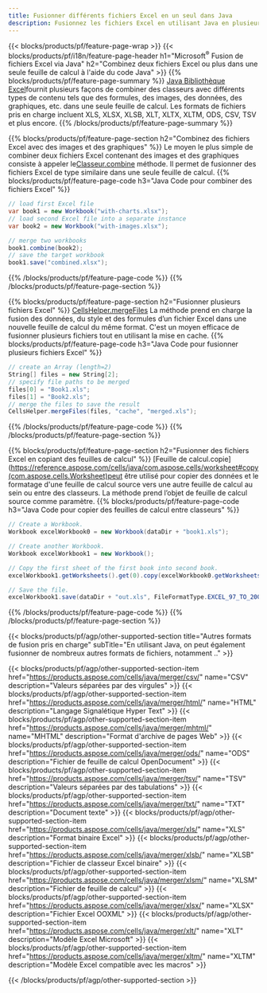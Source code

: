 ```yaml
---
title: Fusionner différents fichiers Excel en un seul dans Java
description: Fusionnez les fichiers Excel en utilisant Java en plusieurs feuilles ou une seule feuille. Fusionnez, combinez ou concaténez des documents Excel avec PDF, Images et HTML également.
---
```

{{< blocks/products/pf/feature-page-wrap >}}
{{< blocks/products/pf/i18n/feature-page-header h1="Microsoft<sup>&reg;</sup> Fusion de fichiers Excel via Java" h2="Combinez deux fichiers Excel ou plus dans une seule feuille de calcul à l\'aide du code Java" >}}
{{% blocks/products/pf/feature-page-summary %}}
[Java Bibliothèque Excel](/cells/fr/java/)fournit plusieurs façons de combiner des classeurs avec différents types de contenu tels que des formules, des images, des données, des graphiques, etc. dans une seule feuille de calcul. Les formats de fichiers pris en charge incluent XLS, XLSX, XLSB, XLT, XLTX, XLTM, ODS, CSV, TSV et plus encore.
{{% /blocks/products/pf/feature-page-summary %}}

{{% blocks/products/pf/feature-page-section h2="Combinez des fichiers Excel avec des images et des graphiques" %}}
 Le moyen le plus simple de combiner deux fichiers Excel contenant des images et des graphiques consiste à appeler le[Classeur.combine](https://reference.aspose.com/cells/java/com.aspose.cells/workbook#combine(com.aspose.cells.Workbook)) méthode. Il permet de fusionner des fichiers Excel de type similaire dans une seule feuille de calcul.
{{% blocks/products/pf/feature-page-code h3="Java Code pour combiner des fichiers Excel" %}}

```cs
// load first Excel file
var book1 = new Workbook("with-charts.xlsx");
// load second Excel file into a separate instance
var book2 = new Workbook("with-images.xlsx");

// merge two workbooks
book1.combine(book2);
// save the target workbook 
book1.save("combined.xlsx");
```
{{% /blocks/products/pf/feature-page-code %}}
{{% /blocks/products/pf/feature-page-section %}}

{{% blocks/products/pf/feature-page-section h2="Fusionner plusieurs fichiers Excel" %}}
[CellsHelper.mergeFiles](https://reference.aspose.com/cells/java/com.aspose.cells/cellshelper#mergeFiles) La méthode prend en charge la fusion des données, du style et des formules d’un fichier Excel dans une nouvelle feuille de calcul du même format. C'est un moyen efficace de fusionner plusieurs fichiers tout en utilisant la mise en cache.
{{% blocks/products/pf/feature-page-code h3="Java Code pour fusionner plusieurs fichiers Excel" %}}

```cs
// create an Array (length=2)
String[] files = new String[2];
// specify file paths to be merged
files[0] = "Book1.xls";
files[1] = "Book2.xls";
// merge the files to save the result
CellsHelper.mergeFiles(files, "cache", "merged.xls");

```
{{% /blocks/products/pf/feature-page-code %}}
{{% /blocks/products/pf/feature-page-section %}}

{{% blocks/products/pf/feature-page-section h2="Fusionner des fichiers Excel en copiant des feuilles de calcul" %}}
[Feuille de calcul.copie](https://reference.aspose.com/cells/java/com.aspose.cells/worksheet#copy(com.aspose.cells.Worksheet)peut être utilisé pour copier des données et le formatage d'une feuille de calcul source vers une autre feuille de calcul au sein ou entre des classeurs. La méthode prend l’objet de feuille de calcul source comme paramètre.
{{% blocks/products/pf/feature-page-code h3="Java Code pour copier des feuilles de calcul entre classeurs" %}}

```cs
// Create a Workbook.
Workbook excelWorkbook0 = new Workbook(dataDir + "book1.xls");

// Create another Workbook.
Workbook excelWorkbook1 = new Workbook();

// Copy the first sheet of the first book into second book.
excelWorkbook1.getWorksheets().get(0).copy(excelWorkbook0.getWorksheets().get(0));

// Save the file.
excelWorkbook1.save(dataDir + "out.xls", FileFormatType.EXCEL_97_TO_2003);
```
{{% /blocks/products/pf/feature-page-code %}}
{{% /blocks/products/pf/feature-page-section %}}

{{< blocks/products/pf/agp/other-supported-section title="Autres formats de fusion pris en charge" subTitle="En utilisant Java, on peut également fusionner de nombreux autres formats de fichiers, notamment .." >}}

{{< blocks/products/pf/agp/other-supported-section-item href="https://products.aspose.com/cells/java/merger/csv/" name="CSV" description="Valeurs séparées par des virgules" >}}
{{< blocks/products/pf/agp/other-supported-section-item href="https://products.aspose.com/cells/java/merger/html/" name="HTML" description="Langage Signalétique Hyper Text" >}}
{{< blocks/products/pf/agp/other-supported-section-item href="https://products.aspose.com/cells/java/merger/mhtml/" name="MHTML" description="Format d\'archive de pages Web" >}}
{{< blocks/products/pf/agp/other-supported-section-item href="https://products.aspose.com/cells/java/merger/ods/" name="ODS" description="Fichier de feuille de calcul OpenDocument" >}}
{{< blocks/products/pf/agp/other-supported-section-item href="https://products.aspose.com/cells/java/merger/tsv/" name="TSV" description="Valeurs séparées par des tabulations" >}}
{{< blocks/products/pf/agp/other-supported-section-item href="https://products.aspose.com/cells/java/merger/txt/" name="TXT" description="Document texte" >}}
{{< blocks/products/pf/agp/other-supported-section-item href="https://products.aspose.com/cells/java/merger/xls/" name="XLS" description="Format binaire Excel" >}}
{{< blocks/products/pf/agp/other-supported-section-item href="https://products.aspose.com/cells/java/merger/xlsb/" name="XLSB" description="Fichier de classeur Excel binaire" >}}
{{< blocks/products/pf/agp/other-supported-section-item href="https://products.aspose.com/cells/java/merger/xlsm/" name="XLSM" description="Fichier de feuille de calcul" >}}
{{< blocks/products/pf/agp/other-supported-section-item href="https://products.aspose.com/cells/java/merger/xlsx/" name="XLSX" description="Fichier Excel OOXML" >}}
{{< blocks/products/pf/agp/other-supported-section-item href="https://products.aspose.com/cells/java/merger/xlt/" name="XLT" description="Modèle Excel Microsoft" >}}
{{< blocks/products/pf/agp/other-supported-section-item href="https://products.aspose.com/cells/java/merger/xltm/" name="XLTM" description="Modèle Excel compatible avec les macros" >}}

{{< /blocks/products/pf/agp/other-supported-section >}}
